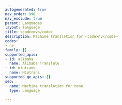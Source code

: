 ```yaml
---
autogenerated: true
nav_order: 998
nav_exclude: true
parent: Languages
layout: language
title: <code>nv</code>
description: Machine translation for <code>nv</code>
codes:
- nv
family: []
supported_apis:
- id: alibaba
  name: Alibaba Translate
- id: niutrans
  name: Niutrans
supported_qe_apis: []
seo:
  name: Machine translation for None
  type: Language

---
```


